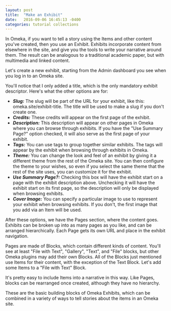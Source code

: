 ```yaml
---
layout: post
title:  "Make an Exhibit"
date:   2016-09-06 16:45:13 -0400
categories: tutorial collections
---
```


In Omeka, if you want to tell a story using the Items and other content you've created, then you use an Exhibit. Exhibits incorporate content from elsewhere in the site, and give you the tools to write your narrative around them. The result can be analogous to a traditional academic paper, but with multimedia and linked content.

Let's create a new exhibit, starting from the Admin dashboard you see when you log in to an Omeka site.

<div class='gfyitem' data-id='DirtyDependableHerculesbeetle' data-autoplay='false' data-responsive='true'></div>

You'll notice that I only added a title, which is the only mandatory exhibit descriptor. Here's what the other options are for:

* ***Slug:*** The slug will be part of the URL for your exhibit, like this: omeka.site/exhibit-title. The title will be used to make a slug if you don't create one.
* ***Credits:*** These credits will appear on the first page of the exhibit.
* ***Description:*** This description will appear on other pages in Omeka where you can browse through exhibits. If you have the "Use Summary Page?" option checked, it will also serve as the first page of your exhibit.
* ***Tags:*** You can use tags to group together similar exhibits. The tags will appear by the exhibit when browsing through exhibits in Omeka.
* ***Theme:*** You can change the look and feel of an exhibit by giving it a different theme from the rest of the Omeka site. You can then configure the theme to your wishes, so even if you select the same theme that the rest of the site uses, you can customize it for the exhibit.
* ***Use Summary Page?:*** Checking this box will have the exhibit start on a page with the exhibit description above. Unchecking it will have the exhibit start on its first page, so the description will only be displayed when browsing exhibits.
* ***Cover Image:*** You can specify a particular image to use to represent your exhibit when browsing exhibits. If you don't, the first image that you add via an Item will be used.

After these options, we have the Pages section, where the content goes. Exhibits can be broken up into as many pages as you like, and can be arranged hierarchically. Each Page gets its own URL and place in the exhibit navigation.

<div class='gfyitem' data-id='ThickUnsightlyCorydorascatfish' data-autoplay='false' data-responsive='true'></div>

Pages are made of Blocks, which contain different kinds of content. You'll see at least "File with Text", "Gallery", "Text", and "File" blocks, but other Omeka plugins may add their own Blocks. All of the Blocks just mentioned use Items for their content, with the exception of the Text Block. Let's add some Items to a "File with Text" Block.

<div class='gfyitem' data-id='DistantDeafeningBassethound' data-autoplay='false' data-responsive='true'></div>

It's pretty easy to include Items into a narrative in this way. Like Pages, blocks can be rearranged once created, although they have no hierarchy.

<div class='gfyitem' data-id='EnchantingMeanGoitered' data-autoplay='false' data-responsive='true'></div>

These are the basic building blocks of Omeka Exhibits, which can be combined in a variety of ways to tell stories about the items in an Omeka site.

<script type="text/javascript" src="https://assets.gfycat.com/gfycat.js"></script>
